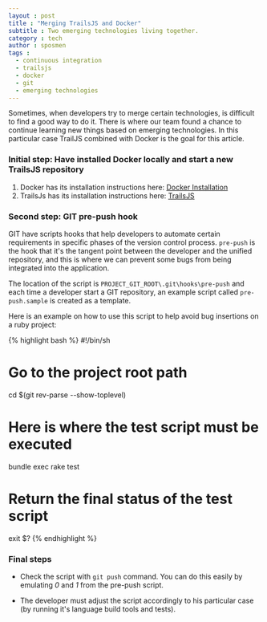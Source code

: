 ```yaml
---
layout : post
title : "Merging TrailsJS and Docker"
subtitle : Two emerging technologies living together.
category : tech
author : sposmen
tags :
  - continuous integration
  - trailsjs
  - docker
  - git
  - emerging technologies
---
```


Sometimes, when developers try to merge certain technologies, is difficult to find a good way to do it. There is where our team found a chance to
continue learning new things based on emerging technologies. In this particular case TrailJS combined with Docker is the goal for this article.


### Initial step: Have installed Docker locally and start a new TrailsJS repository

1. Docker has its installation instructions here: <a href="https://docs.docker.com/engine/installation" target="_blank">Docker Installation</a>
2. TrailsJs has its installation instructions here: <a href="https://github.com/trailsjs/trails/blob/master/README.md" target="_blank">TrailsJS</a>


### Second step: GIT pre-push hook

GIT have scripts hooks that help developers to automate certain requirements in specific phases of the version control process. `pre-push` is the
hook that it's the tangent point between the developer and the unified repository, and this is where we can prevent 
some bugs from being integrated into the application.
 
The location of the script is `PROJECT_GIT_ROOT\.git\hooks\pre-push` and each time a developer start a GIT repository, an example script called `pre-push.sample` is created as a template.

Here is an example on how to use this script to help  avoid bug insertions on a ruby project:

{% highlight bash %}
#!/bin/sh

# Go to the project root path
cd $(git rev-parse --show-toplevel)

# Here is where the test script must be executed
bundle exec rake test

# Return the final status of the test script
exit $?
{% endhighlight %}

### Final steps

- Check the script with `git push` command. You can do this  easily by emulating _0_ and _1_ from the pre-push script.

- The developer must adjust the script accordingly to his particular case (by running it's language build tools and tests).